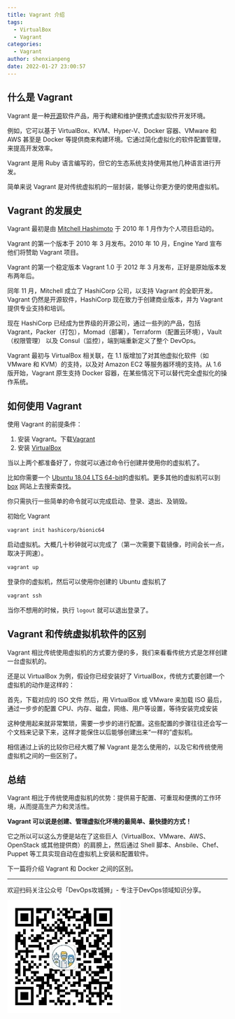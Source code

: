 ```yaml
---
title: Vagrant 介绍
tags:
  - VirtualBox
  - Vagrant
categories:
  - Vagrant
author: shenxianpeng
date: 2022-01-27 23:00:57
---
```


## 什么是 Vagrant

Vagrant 是一种[开源](https://github.com/hashicorp/vagrant)软件产品，用于构建和维护便携式虚拟软件开发环境。

例如，它可以基于 VirtualBox、KVM、Hyper-V、Docker 容器、VMware 和 AWS 甚至是 Docker 等提供商来构建环境。它通过简化虚拟化的软件配置管理，来提高开发效率。

Vagrant 是用 Ruby 语言编写的，但它的生态系统支持使用其他几种语言进行开发。

简单来说 Vagrant 是对传统虚拟机的一层封装，能够让你更方便的使用虚拟机。

## Vagrant 的发展史

Vagrant 最初是由 [Mitchell Hashimoto](https://www.hashicorp.com/about?name=mitchell-hashimoto) 于 2010 年 1 月作为个人项目启动的。

Vagrant 的第一个版本于 2010 年 3 月发布。2010 年 10 月，Engine Yard 宣布他们将赞助 Vagrant 项目。

Vagrant 的第一个稳定版本 Vagrant 1.0 于 2012 年 3 月发布，正好是原始版本发布两年后。

同年 11 月，Mitchell 成立了 HashiCorp 公司，以支持 Vagrant 的全职开发。Vagrant 仍然是开源软件，HashiCorp 现在致力于创建商业版本，并为 Vagrant 提供专业支持和培训。

现在 HashiCorp 已经成为世界级的开源公司，通过一些列的产品，包括 Vagrant，Packer（打包），Momad（部署），Terraform（配置云环境），Vault（权限管理） 以及 Consul（监控），端到端重新定义了整个 DevOps。

Vagrant 最初与 VirtualBox 相关联，在 1.1 版增加了对其他虚拟化软件（如 VMware 和 KVM）的支持，以及对 Amazon EC2 等服务器环境的支持。从 1.6 版开始，Vagrant 原生支持 Docker 容器，在某些情况下可以替代完全虚拟化的操作系统。

## 如何使用 Vagrant

使用 Vagrant 的前提条件：

1. 安装 Vagrant。下载[Vagrant](https://www.vagrantup.com/downloads)
2. 安装 [VirtualBox](https://www.virtualbox.org/)

当以上两个都准备好了，你就可以通过命令行创建并使用你的虚拟机了。

比如你需要一个 [Ubuntu 18.04 LTS 64-bit](https://app.vagrantup.com/hashicorp/boxes/bionic64)的虚拟机。更多其他的虚拟机可以到
[box](https://app.vagrantup.com/boxes/search) 网站上去搜索查找。

你只需执行一些简单的命令就可以完成启动、登录、退出、及销毁。

初始化 Vagrant

```bash
vagrant init hashicorp/bionic64
```

启动虚拟机。大概几十秒钟就可以完成了（第一次需要下载镜像，时间会长一点，取决于网速）。

```bash
vagrant up
```

登录你的虚拟机，然后可以使用你创建的 Ubuntu 虚拟机了

```bash
vagrant ssh
```

当你不想用的时候，执行 `logout` 就可以退出登录了。

## Vagrant 和传统虚拟机软件的区别

<!-- more -->

Vagrant 相比传统使用虚拟机的方式要方便的多，我们来看看传统方式是怎样创建一台虚拟机的。

还是以 VirtualBox 为例，假设你已经安装好了 VirtualBox，传统方式要创建一个虚拟机的动作是这样的：

首先，下载对应的 ISO 文件
然后，用 VirtualBox 或 VMware 来加载 ISO
最后，通过一步步的配置 CPU、内存、磁盘，网络、用户等设置，等待安装完成安装

这种使用起来就非常繁琐，需要一步步的进行配置。这些配置的步骤往往还会写一个文档来记录下来，这样才能保住以后能够创建出来“一样的”虚拟机。

相信通过上诉的比较你已经大概了解 Vagrant 是怎么使用的，以及它和传统使用虚拟机之间的一些区别了。

## 总结

Vagrant 相比于传统使用虚拟机的优势：提供易于配置、可重现和便携的工作环境，从而提高生产力和灵活性。

**Vagrant 可以说是创建、管理虚拟化环境的最简单、最快捷的方式！**

它之所以可以这么方便是站在了这些巨人（VirtualBox、VMware、AWS、OpenStack 或其他提供商）的肩膀上，然后通过 Shell 脚本、Ansbile、Chef、Puppet 等工具实现自动在虚拟机上安装和配置软件。

下一篇将介绍 Vagrant 和 Docker 之间的区别。

---

欢迎扫码关注公众号「DevOps攻城狮」- 专注于DevOps领域知识分享。

![ ](https://github.com/shenxianpeng/shenxianpeng.github.io/blob/master/about/index/qrcode.jpg?raw=true)
